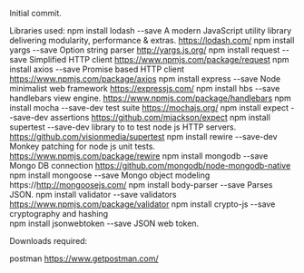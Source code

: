 Initial commit.

Libraries used:
npm install lodash --save           A modern JavaScript utility library delivering modularity, performance & extras.   https://lodash.com/
npm install yargs --save            Option string parser                                                               http://yargs.js.org/
npm install request --save          Simplified HTTP client                                        https://www.npmjs.com/package/request
npm install axios --save            Promise based HTTP client                                     https://www.npmjs.com/package/axios
npm install express --save          Node minimalist web framework                                 https://expressjs.com/
npm install hbs --save              handlebars view engine.                                       https://www.npmjs.com/package/handlebars
npm install mocha --save-dev            test suite                                                https://mochajs.org/
npm install expect --save-dev           assertions                                                https://github.com/mjackson/expect
npm install supertest --save-dev        library to to test node js HTTP servers.                  https://github.com/visionmedia/supertest
npm install rewire --save-dev           Monkey patching for node js unit tests.                   https://www.npmjs.com/package/rewire
npm install mongodb --save              Mongo DB connection                                       https://github.com/mongodb/node-mongodb-native
npm install mongoose --save             Mongo object modeling                                     https://http://mongoosejs.com/
npm install body-parser --save          Parses JSON.
npm install validator --save            validators                                                https://www.npmjs.com/package/validator
npm install crypto-js --save            cryptography and hashing                                  
npm install jsonwebtoken --save         JSON web token.

Downloads required:

postman                                 https://www.getpostman.com/


